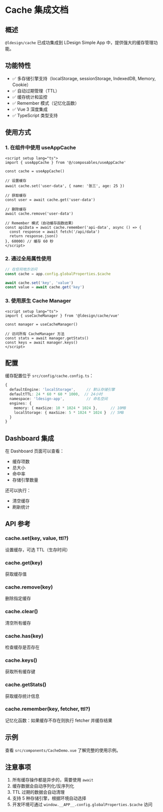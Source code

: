 # Cache 集成文档

## 概述

`@ldesign/cache` 已成功集成到 LDesign Simple App 中，提供强大的缓存管理功能。

## 功能特性

- ✅ 多存储引擎支持（localStorage, sessionStorage, IndexedDB, Memory, Cookie）
- ✅ 自动过期管理（TTL）
- ✅ 缓存统计和监控
- ✅ Remember 模式（记忆化函数）
- ✅ Vue 3 深度集成
- ✅ TypeScript 类型支持

## 使用方式

### 1. 在组件中使用 useAppCache

```vue
<script setup lang="ts">
import { useAppCache } from '@/composables/useAppCache'

const cache = useAppCache()

// 设置缓存
await cache.set('user-data', { name: '张三', age: 25 })

// 获取缓存
const user = await cache.get('user-data')

// 删除缓存
await cache.remove('user-data')

// Remember 模式（自动缓存函数结果）
const apiData = await cache.remember('api-data', async () => {
  const response = await fetch('/api/data')
  return response.json()
}, 60000) // 缓存 60 秒
</script>
```

### 2. 通过全局属性使用

```typescript
// 在任何地方访问
const cache = app.config.globalProperties.$cache

await cache.set('key', 'value')
const value = await cache.get('key')
```

### 3. 使用原生 Cache Manager

```vue
<script setup lang="ts">
import { useCacheManager } from '@ldesign/cache/vue'

const manager = useCacheManager()

// 访问所有 CacheManager 方法
const stats = await manager.getStats()
const keys = await manager.keys()
</script>
```

## 配置

缓存配置位于 `src/config/cache.config.ts`：

```typescript
{
  defaultEngine: 'localStorage',     // 默认存储引擎
  defaultTTL: 24 * 60 * 60 * 1000,  // 24小时
  namespace: 'ldesign-app',          // 命名空间
  engines: {
    memory: { maxSize: 10 * 1024 * 1024 },      // 10MB
    localStorage: { maxSize: 5 * 1024 * 1024 }  // 5MB
  }
}
```

## Dashboard 集成

在 Dashboard 页面可以查看：
- 缓存项数
- 总大小
- 命中率
- 存储引擎数量

还可以执行：
- 清空缓存
- 刷新统计

## API 参考

### cache.set(key, value, ttl?)
设置缓存，可选 TTL（生存时间）

### cache.get(key)
获取缓存值

### cache.remove(key)
删除指定缓存

### cache.clear()
清空所有缓存

### cache.has(key)
检查缓存是否存在

### cache.keys()
获取所有缓存键

### cache.getStats()
获取缓存统计信息

### cache.remember(key, fetcher, ttl?)
记忆化函数：如果缓存不存在则执行 fetcher 并缓存结果

## 示例

查看 `src/components/CacheDemo.vue` 了解完整的使用示例。

## 注意事项

1. 所有缓存操作都是异步的，需要使用 `await`
2. 缓存数据会自动序列化/反序列化
3. TTL 过期的数据会自动清理
4. 支持 5 种存储引擎，根据环境自动选择
5. 开发环境可通过 `window.__APP__.config.globalProperties.$cache` 访问




